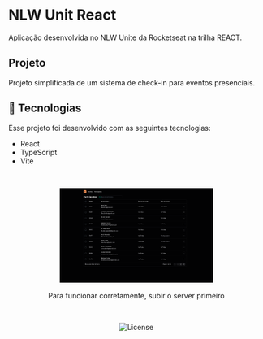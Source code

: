# NLW Unit React

<p align="left">
Aplicação desenvolvida no NLW Unite da Rocketseat na trilha REACT.
</p>

## Projeto
Projeto simplificada de um sistema de check-in para eventos presenciais.

## 🚀 Tecnologias
Esse projeto foi desenvolvido com as seguintes tecnologias:
- React
- TypeScript
- Vite

<br>

<p align="center">
  <img alt="Preview do projeto desenvolvido." src=".github/preview.png" width="60%">
</p>

<p align="center">
    Para funcionar corretamente, subir o server primeiro
</p>

<br>

<p align="center">
  <img alt="License" src="https://img.shields.io/static/v1?label=license&message=MIT&color=F48F56&labelColor=00292E">
</p>
